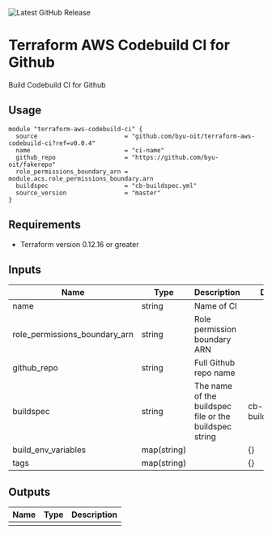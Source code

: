![Latest GitHub Release](https://img.shields.io/github/v/release/byu-oit/terraform-aws-codebuild-ci?sort=semver)

# Terraform AWS Codebuild CI for Github
Build Codebuild CI for Github

## Usage
```hcl
module "terraform-aws-codebuild-ci" {
  source                        = "github.com/byu-oit/terraform-aws-codebuild-ci?ref=v0.0.4"
  name                          = "ci-name"
  github_repo                   = "https://github.com/byu-oit/fakerepo"
  role_permissions_boundary_arn = module.acs.role_permissions_boundary.arn
  buildspec                     = "cb-buildspec.yml"
  source_version                = "master"
}
```

## Requirements
* Terraform version 0.12.16 or greater

## Inputs
| Name | Type  | Description | Default |
| --- | --- | --- | --- |
|name | string | Name of CI| |
|role_permissions_boundary_arn |string | Role permission boundary ARN | |
|github_repo | string | Full Github repo name | |
|buildspec | string| The name of the buildspec file or the buildspec string | cb-buildspec.yml |
|build_env_variables | map(string)| | {}|
|tags | map(string)| |{} |

## Outputs
| Name | Type | Description |
| ---  | ---  | --- |
| | | |

